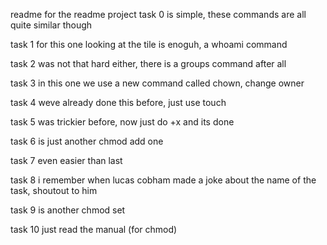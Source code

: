 readme for the readme project
task 0 is simple, these commands are all quite similar though

task 1 for this one looking at the tile is enoguh, a whoami command

task 2 was not that hard either, there is a groups command after all

task 3 in this one we use a new command called chown, change owner

task 4 weve already done this before, just use touch

task 5 was trickier before, now just do +x and its done

task 6 is just another chmod add one

task 7 even easier than last

task 8 i remember when lucas cobham made a joke about the name of the task, shoutout to him

task 9 is another chmod set

task 10 just read the manual (for chmod)